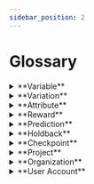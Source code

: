 ```yaml
---
sidebar_position: 2
---
```


# Glossary

<details>  
<summary>**Variable**</summary>  
<div>  
<div>A **variable** is the basic building block of a user experience. It is the thing you want to change, test, and improve upon. It can be anything from a button to the entire layout of a page. To get the most out of ezbot, you should focus your variables on a single change – like the text in one button – rather than making several changes in one variable. This will allow ezbot to explore the most combinations.  </div>  
</div>
</details>

<details>  
<summary>**Variation**</summary>  
<div>  
<div>Each variable can have different values you want to test. Imagine these as possibilities or choices. A **variation** an option for a change made on one variable. For example, if your variable is "button color," you might have variations like red, blue, and green. The more variations you explore, the more freedom ezbot has to explore.</div>  
</div>
</details>

<details>  
<summary>**Attribute**</summary>  
<div>  
<div>These are like extra clues about your users that help ezbot personalize their experiences. This can be as simple as telling us “this user is a paying customer” or “this user isn’t logged in”. You can also share things like known audience(s) they belong to, purchase history, or whether they’re in a beta group. </div>  
<br/>  
<details>  
<summary>  
**Examples**
</summary>  
<div>
<ul>
  <li>**User Type:** existing_customer</li>
  <li>**User Status:** logged_in</li>
  <li>**User Group:** beta_testers</li>
</ul>
</div>  
</details>  
</div>  
</details>

<details>  
<summary>**Reward**</summary>  
<div>  
<div>A reward is like sending us a thumbs-up to a user experience. Whenever your users take an action you want them to (like buying something or adding an item to their cart), we need a signal to understand how each combination of variations is performing. You can learn more about [how to pick the best reward for your use case here](/get-started/strategize) and [how to setup rewards here.](/get-started/project-setup)</div>  
<br/>  
<details>  
<summary>  
**Example Predictions Response**
</summary>  
```json
{
  "holdback": false,
  "predictions": [
    {
      "key": "hero_headline",
      "type": "basic",
      "version": "0.1",
      "value": "Automated Experimentation with AI",
      "config": null
    },
    {
      "key": "hero_cta",
      "type": "basic",
      "version": "0.1",
      "value": "Check It Out",
      "config": null
    }
  ]
}
```
</details>  
</div>  
</details>

<details>  
<summary>**Prediction**</summary>  
<div>  
<p>ezbot personalizes your UX like a master chef crafting the perfect dish. By subtly changing elements like button colors, text, or layouts (think: ingredients!), ezbot tests different combinations ("recipes") to see what resonates with each user. When you initialize our code, it creates a unique session ID and requests a personalized "recipe" or set of variable predictions for each visitor. Simply integrate these suggestions into your code to deliver an optimized & personalized experience for everyone who visits your site. Predictions are automatically consumed if using our Visual Editor and `makeVisualChanges()`</p>
</div>
</details>

<details>  
<summary>**Holdback**</summary>  
<div>  
<div>This is like a control group in a science experiment. We compare how users in the optimized group performs compared to the holdback group. The optimized group shows both the default variations and the variations you are testing. The holdback groups only shows the default variations. </div>
<br/>  
<div>Having a holdback group helps us measure the relative impact of your experimentation efforts. You control how much traffic goes to the holdback group (e.g., 20%) either to balance risk or maximize your potential ROI from ezbot. See more about how to decide on your holdback percentage in [here.](/get-started/project-setup) </div>  
</div>
</details>

<details>  
<summary>**Checkpoint**</summary>  
<div>  
<div>Think of a **checkpoint** as what our model for your project knows at any point in time. Soon, you'll be able to go "back in time" to previous checkpoints.</div>  
</div>
</details>

<details>  
<summary>**Project**</summary>  
<div>  
<div>Each **organization** can have multiple **projects** with an active subscription. **Projects** contain variables, variations, attributes, and project settings (like holdback percentage). Each project has one ezbot model, and data is kept separate by project.</div>  
</div>
</details>

<details>  
<summary>**Organization**</summary>  
<div>  
<div>The **organization** is the account type that paid for and manages the subscription. **Organizations** can have up to five users and multiple projects.</div>  
</div>
</details>

<details>  
<summary>**User Account**</summary>  
<div>  
<div>The **user account** is each ezbot user's login credentials. In order to use ezbot, **user accounts** should be associated with an **organization** that has an active subscription.</div>  
</div> 
</details>

